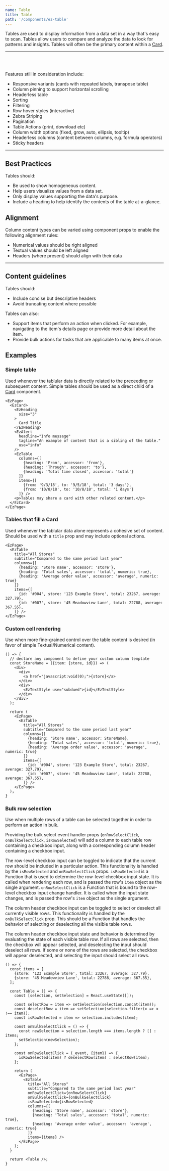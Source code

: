 ```yaml
---
name: Table
title: Table
path: '/components/ez-table'
---
```


Tables are used to display information from a data set in a way that's easy to scan. Tables allow users to compare and analyze the data to look for patterns and insights. Tables will often be the primary content within a [Card](/components/ez-card).

---

<EzAlert
  headline="This component is under development"
  tagline="There will likely be breaking changes to the API. Proceeed with caution."
  use="warning"
/>

<br/>
<br/>

Features still in consideration include:

- Responsive variants (cards with repeated labels, transpose table)
- Column pinning to support horizontal scrolling
- Headerless table
- Sorting
- Filtering
- Row hover styles (interactive)
- Zebra Striping
- Pagination
- Table Actions (print, download etc)
- Column width options (fixed, grow, auto, ellipsis, tooltip)
- Headerless columns (content between columns, e.g. formula operators)
- Sticky headers

---

## Best Practices

Tables should:

- Be used to show homogeneous content.
- Help users visualize values from a data set.
- Only display values supporting the data's purpose.
- Include a heading to help identify the contents of the table at-a-glance.

## Alignment

Column content types can be varied using component props to enable the following alignment rules:

- Numerical values should be right aligned
- Textual values should be left aligned
- Headers (where present) should align with their data

---

## Content guidelines

Tables should:

- Include concise but descriptive headers
- Avoid truncating content where possible

Tables can also:

- Support items that perform an action when clicked. For example, navigating to the item's details page or provide more detail about the item.
- Provide bulk actions for tasks that are applicable to many items at once.

## Examples

### Simple table

Used whenever the tablular data is directly related to the preceeding or subsequent content. Simple tables should be used as a direct child of a [Card](/components/ez-card) component.

```jsxwide
<EzPage>
  <EzCard>
    <EzHeading
      size="3"
    >
      Card Title
    </EzHeading>
    <EzAlert
      headline="Info message"
      tagline="An example of content that is a sibling of the table."
      use="info"
    />
    <EzTable
      columns={[
        {heading: 'From', accessor: 'from'},
        {heading: 'Through', accessor: 'to'},
        {heading: 'Total time closed', accessor: 'total'}
      ]}
      items={[
        {from: '9/3/18', to: '9/5/18', total: '3 days'},
        {from: '10/8/18', to: '10/8/18', total: '1 days'}
      ]} />
    <p>Tables may share a card with other related content.</p>
  </EzCard>
</EzPage>
```

### Tables that fill a Card

Used whenever the tablular data alone represents a cohesive set of content. Should be used with a `title` prop and may include optional actions.

```jsxwide
<EzPage>
  <EzTable
    title="All Stores"
    subtitle="Compared to the same period last year"
    columns={[
      {heading: 'Store name', accessor: 'store'},
      {heading: 'Total sales', accessor: 'total', numeric: true},
      {heading: 'Average order value', accessor: 'average', numeric: true}
    ]}
    items={[
      {id: '#004', store: '123 Example Store', total: 23267, average: 327.79},
      {id: '#007', store: '45 Meadowview Lane', total: 22788, average: 367.55},
    ]} />
</EzPage>
```

### Custom cell rendering

Use when more fine-grained control over the table content is desired (in favor of simple Textual/Numerical content).

```jsxwide
() => {
  // declare any component to define your custom column template
  const StoreName = ({item: {store, id}}) => (
    <div>
      <div>
        <a href="javascript:void(0);">{store}</a>
      </div>
      <div>
        <EzTextStyle use="subdued">{id}</EzTextStyle>
      </div>
    </div>
  );

  return (
    <EzPage>
      <EzTable
        title="All Stores"
        subtitle="Compared to the same period last year"
        columns={[
          {heading: 'Store name', accessor: StoreName},
          {heading: 'Total sales', accessor: 'total', numeric: true},
          {heading: 'Average order value', accessor: 'average', numeric: true}
        ]}
        items={[
          {id: '#004', store: '123 Example Store', total: 23267, average: 327.79},
          {id: '#007', store: '45 Meadowview Lane', total: 22788, average: 367.55},
        ]} />
    </EzPage>
  );
}
```

### Bulk row selection

Use when multiple rows of a table can be selected together in order to perform an action in bulk.

Providing the bulk select event handler props (`onRowSelectClick`, `onBulkSelectClick`, `isRowSelected`) will add a column to each table row containing a checkbox input, along with a corresponding column header containing a checkbox input.

The row-level checkbox input can be toggled to indicate that the current row should be included in a particular action. This functionality is handled by the `isRowSelected` and `onRowSelectClick` props. `isRowSelected` is a Function that is used to determine the row-level checkbox input state. It is called when rendering each row, and is passed the row's `item` object as the single argument. `onRowSelectClick` is a Function that is bound to the row-level checkbox input change handler. It is called when the input state changes, and is passed the row's `item` object as the single argument.

The column header checkbox input can be toggled to select or deselect all currently visible rows. This functionality is handled by the `onBulkSelectClick` prop. This should be a Function that handles the behavior of selecting or deselecting all the visible table rows.

The column header checkbox input state and behavior is determined by evaluating the state of each visible table row. If all rows are selected, then the checkbox will appear selected, and deselecting the input should deselect all rows. If some or none of the rows are selected, the checkbox will appear deselected, and selecting the input should select all rows.

```jsxwide
() => {
  const items = [
    {store: '123 Example Store', total: 23267, average: 327.79},
    {store: '45 Meadowview Lane', total: 22788, average: 367.55},
  ];

  const Table = () => {
    const [selection, setSelection] = React.useState([]);

    const selectRow = item => setSelection(selection.concat(item));
    const deselectRow = item => setSelection(selection.filter(x => x !== item));
    const isRowSelected = item => selection.includes(item);

    const onBulkSelectClick = () => {
      const newSelection = selection.length === items.length ? [] : items;
      setSelection(newSelection);
    };

    const onRowSelectClick = (_event, {item}) => {
      isRowSelected(item) ? deselectRow(item) : selectRow(item);
    };

    return (
      <EzPage>
        <EzTable
          title="All Stores"
          subtitle="Compared to the same period last year"
          onRowSelectClick={onRowSelectClick}
          onBulkSelectClick={onBulkSelectClick}
          isRowSelected={isRowSelected}
          columns={[
            {heading: 'Store name', accessor: 'store'},
            {heading: 'Total sales', accessor: 'total', numeric: true},
            {heading: 'Average order value', accessor: 'average', numeric: true}
          ]}
          items={items} />
      </EzPage>
    );
  }

  return <Table />;
}
```
